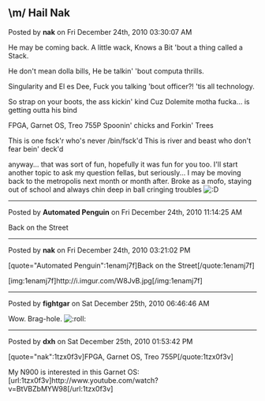 ## \m/ Hail Nak
Posted by **nak** on Fri December 24th, 2010 03:30:07 AM

He may be coming back.
A little wack,
Knows a Bit 'bout a thing called a Stack.

He don't mean dolla bills,
He be talkin' 'bout computa thrills.

Singularity and El es Dee,
Fuck you talking 'bout officer?! 'tis all technology.

So strap on your boots, the ass kickin' kind
Cuz Dolemite motha fucka... is getting outta his bind

FPGA, Garnet OS, Treo 755P
Spoonin' chicks and Forkin' Trees

This is one fsck'r who's never /bin/fsck'd
This is river and beast who don't fear bein' deck'd

anyway... that was sort of fun, hopefully it was fun for you too.  I'll start another topic to ask my question fellas, but seriously...  I may be moving back to the metropolis next month or month after.  Broke as a mofo, staying out of school and always chin deep in ball cringing troubles  <!-- s:D --><img src="{SMILIES_PATH}/icon_e_biggrin.gif" alt=":D" title="Very Happy" /><!-- s:D -->

--------------------------------------------------------------------------------

Posted by **Automated Penguin** on Fri December 24th, 2010 11:14:25 AM

Back on the Street

--------------------------------------------------------------------------------

Posted by **nak** on Fri December 24th, 2010 03:21:02 PM

[quote=&quot;Automated Penguin&quot;:1enamj7f]Back on the Street[/quote:1enamj7f]

[img:1enamj7f]http&#58;//i&#46;imgur&#46;com/W8JvB&#46;jpg[/img:1enamj7f]

--------------------------------------------------------------------------------

Posted by **fightgar** on Sat December 25th, 2010 06:46:46 AM

Wow. Brag-hole.  <!-- s:roll: --><img src="{SMILIES_PATH}/icon_rolleyes.gif" alt=":roll:" title="Rolling Eyes" /><!-- s:roll: -->

--------------------------------------------------------------------------------

Posted by **dxh** on Sat December 25th, 2010 01:53:42 PM

[quote=&quot;nak&quot;:1tzx0f3v]FPGA, Garnet OS, Treo 755P[/quote:1tzx0f3v]

My N900 is interested in this Garnet OS: [url:1tzx0f3v]http&#58;//www&#46;youtube&#46;com/watch?v=BtVBZbMYW98[/url:1tzx0f3v]
